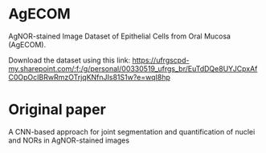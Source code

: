# AgECOM

AgNOR-stained Image Dataset of Epithelial Cells from Oral Mucosa (AgECOM).

Download the dataset using this link: https://ufrgscpd-my.sharepoint.com/:f:/g/personal/00330519_ufrgs_br/EuTdDQe8UYJCpxAfC0OpOcIBRwRmzOTrjqKNfnJIs81S1w?e=wqI8hp

# Original paper

A CNN-based approach for joint segmentation and quantification of nuclei and NORs in AgNOR-stained images
